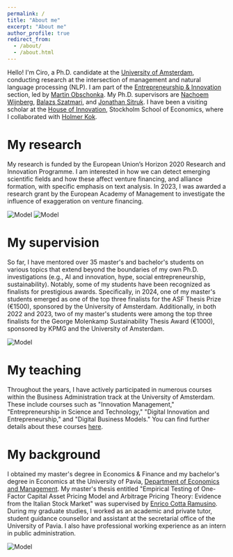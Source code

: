 ```yaml
---
permalink: /
title: "About me"
excerpt: "About me"
author_profile: true
redirect_from: 
  - /about/
  - /about.html
---
```

Hello! I'm Ciro, a Ph.D. candidate at the [University of Amsterdam](https://www.uva.nl/en), conducting research at the intersection of management and natural language processing (NLP). I am part of the [Entrepreneurship & Innovation](https://abs.uva.nl/content/sections/entrepeneurship-innovation/entrepreneurship-innovation.html) section, led by [Martin Obschonka](https://abs.uva.nl/profile/o/b/m.obschonka/m.obschonka.html?origin=p11pvOsST7%2BpQyiSE%2BEhzg). My Ph.D. supervisors are [Nachoem Wijnberg](https://www.uva.nl/profiel/w/i/n.m.wijnberg/n.m.wijnberg.html), [Balazs Szatmari](https://www.uva.nl/en/profile/s/z/b.szatmari/b.szatmari.html), and [Jonathan Sitruk](https://www.uva.nl/en/profile/s/i/j.m.c.sitruk/j.m.c.sitruk.html). I have been a visiting scholar at the [House of Innovation](https://www.hhs.se/houseofinnovation), Stockholm School of Economics, where I collaborated with [Holmer Kok](https://www.hhs.se/en/persons/k/kok-holmer/).

My research
======
My research is funded by the European Union’s Horizon 2020 Research and Innovation Programme. I am interested in how we can detect emerging scientific fields and how these affect venture financing, and alliance formation, with specific emphasis on text analysis. In 2023, I was awarded a research grant by the European Academy of Management to investigate the influence of exaggeration on venture financing.

![Model](https://cirodonaldesposito.github.io/images/uva.jpg)
![Model](https://cirodonaldesposito.github.io/images/organovir.jpg)

My supervision
======
So far, I have mentored over 35 master's and bachelor's students on various topics that extend beyond the boundaries of my own Ph.D. investigations (e.g., AI and innovation, hype, social entrepreneurship, sustainability). Notably, some of my students have been recognized as finalists for prestigious awards. Specifically, in 2024, one of my master's students emerged as one of the top three finalists for the ASF Thesis Prize (€1500), sponsored by the University of Amsterdam. Additionally, in both 2022 and 2023, two of my master's students were among the top three finalists for the George Molenkamp Sustainability Thesis Award (€1000), sponsored by KPMG and the University of Amsterdam.

![Model](https://cirodonaldesposito.github.io/images/kpmg.png)

My teaching
======
Throughout the years, I have actively participated in numerous courses within the Business Administration track at the University of Amsterdam. These include courses such as "Innovation Management," "Entrepreneurship in Science and Technology," "Digital Innovation and Entrepreneurship," and "Digital Business Models." You can find further details about these courses [here](https://cirodonaldesposito.github.io/teaching/).

My background
======
I obtained my master's degree in Economics & Finance and my bachelor's degree in Economics at the University of Pavia, [Department of Economics and Management](https://economiaemanagement.dip.unipv.it/en). My master's thesis entitled "Empirical Testing of One-Factor Capital Asset Pricing Model and Arbitrage Pricing Theory: Evidence from the Italian Stock Market" was supervised by [Enrico Cotta Ramusino](https://www.embaticinensis.eu/persone/enrico-cotta-ramusino/#:~:text=Professore%20di%20Strategia%20e%20Finanza,Universit%C3%A0%20di%20Bocconi%20di%20Milano.). During my graduate studies, I worked as an academic and private tutor, student guidance counsellor and assistant at the secretarial office of the University of Pavia. I also have professional working experience as an intern in public administration. 

![Model](https://cirodonaldesposito.github.io/images/unipv.jpg)
